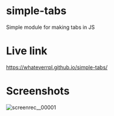 # simple-tabs
Simple module for making tabs in JS

# Live link
https://whateverrpl.github.io/simple-tabs/

# Screenshots
![screenrec__00001](https://github.com/user-attachments/assets/e87fb0b6-4cd6-45a0-bae2-b5da522866a3)
